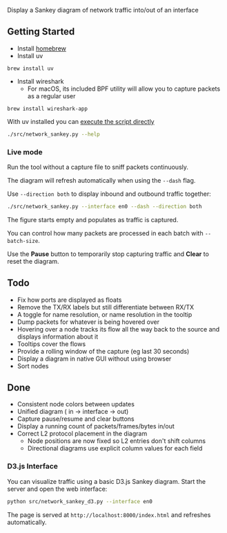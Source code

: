 Display a Sankey diagram of network traffic into/out of an interface

## Getting Started
- Install [homebrew](https://brew.sh/)
- Install uv
```commandline
brew install uv
```

- Install wireshark
  - For macOS, its included BPF utility will allow you to capture packets as a regular user
```commandline
brew install wireshark-app
```

With uv installed you can [execute the script directly](https://docs.astral.sh/uv/guides/scripts/#using-a-shebang-to-create-an-executable-file) 
```bash
./src/network_sankey.py --help
```

### Live mode

Run the tool without a capture file to sniff packets continuously. 

The diagram will refresh automatically when using the `--dash` flag. 

Use `--direction both` to display inbound and outbound traffic together:

```bash
./src/network_sankey.py --interface en0 --dash --direction both
```

The figure starts empty and populates as traffic is captured. 

You can control how many packets are processed in each batch with `--batch-size`.

Use the **Pause** button to temporarily stop capturing traffic and **Clear** to reset the diagram.

## Todo
- Fix how ports are displayed as floats
- Remove the TX/RX labels but still differentiate between RX/TX
- A toggle for name resolution, or name resolution in the tooltip
- Dump packets for whatever is being hovered over
- Hovering over a node tracks its flow all the way back to the source and displays information about it
- Tooltips cover the flows
- Provide a rolling window of the capture (eg last 30 seconds)
- Display a diagram in native GUI without using browser
- Sort nodes

## Done
- Consistent node colors between updates
- Unified diagram ( in -> interface -> out)
- Capture pause/resume and clear buttons
- Display a running count of packets/frames/bytes in/out
- Correct L2 protocol placement in the diagram
  - Node positions are now fixed so L2 entries don't shift columns
  - Directional diagrams use explicit column values for each field
### D3.js Interface

You can visualize traffic using a basic D3.js Sankey diagram. Start the server and open the web interface:

```bash
python src/network_sankey_d3.py --interface en0
```

The page is served at `http://localhost:8000/index.html` and refreshes automatically.
